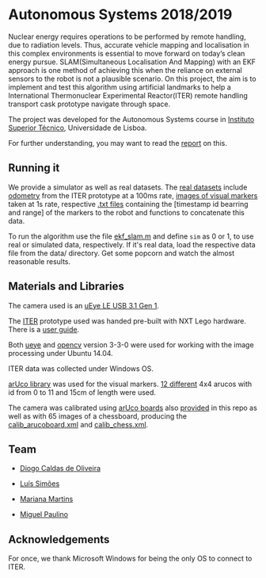 # Autonomous Systems 2018/2019

Nuclear energy requires operations to be performed by remote handling, due to radiation levels. Thus, accurate vehicle
mapping and localisation in this complex environments is essential to move forward on today’s clean energy pursue.
SLAM(Simultaneous Localisation And Mapping) with an EKF approach is one method of achieving this when the reliance on external sensors to the robot is not a plausible scenario. On this project, the aim is to implement and test this algorithm using artificial landmarks to help a International Thermonuclear Experimental Reactor(ITER) remote handling transport cask prototype navigate through space.

The project was developed for the Autonomous Systems course in [Instituto Superior Técnico](https://tecnico.ulisboa.pt/), Universidade de Lisboa.

For further understanding, you may want to read the [report](https://github.com/Mrrvm/SA/blob/master/report.pdf) on this.

## Running it

We provide a simulator as well as real datasets.
The [real datasets](https://github.com/Mrrvm/SA/tree/master/code/data) include [odometry](https://github.com/Mrrvm/SA/tree/master/code/data/ITERdata) from the ITER prototype at a 100ms rate, [images of visual markers](https://github.com/Mrrvm/SA/tree/master/code/data/CameraData/dataset_images) taken at 1s rate, respective [.txt files](https://github.com/Mrrvm/SA/tree/master/code/data/CameraData) containing the [timestamp id bearring and range] of the markers to the robot and functions to concatenate this data.

To run the algorithm use the file [ekf_slam.m](https://github.com/Mrrvm/SA/blob/master/code/ekf_slam.m) and define `sim` as 0 or 1, to use real or simulated data, respectively. If it's real data, load the respective data file from the data/ directory. Get some popcorn and watch the almost reasonable results.

## Materials and Libraries

The camera used is an [uEye LE USB 3.1 Gen 1](https://en.ids-imaging.com/store/products/cameras/usb-3-1-cameras/ueye-le-usb-3-1-gen-1/show/all.html).

The [ITER](https://www.iter.org/) prototype used was handed pre-built with NXT Lego hardware. There is a [user guide](https://github.com/Mrrvm/SA/blob/master/docs/Datasheed%20and%20Guide%20v2.pdf).

Both [ueye](https://en.ids-imaging.com/download-ueye-win32.html) and [opencv](https://opencv.org/opencv-3-0.html) version 3-3-0 were used for working with the image processing under Ubuntu 14.04.

ITER data was collected under Windows OS.

[arUco library](https://opencv.org/opencv-3-0.html) was used for the visual markers. [12 different](https://github.com/Mrrvm/SA/tree/master/arucos_used) 4x4 arucos with id from 0 to 11 and 15cm of length were used. 

The camera was calibrated using [arUco boards](https://docs.opencv.org/3.1.0/da/d13/tutorial_aruco_calibration.html) also [provided](https://github.com/Mrrvm/SA/tree/master/code/data/CameraData/arucoboard) in this repo as well as with 65 images of a chessboard, producing the [calib_arucoboard.xml](https://github.com/Mrrvm/SA/blob/master/code/data/CameraData/calib_arucoboard.xml) and [calib_chess.xml](https://github.com/Mrrvm/SA/blob/master/code/data/CameraData/calib_chess.xml).


## Team
- [Diogo Caldas de Oliveira](https://github.com/caldasdeoliveira)

- [Luís Simões](https://github.com/LuisSimoes17)

- [Mariana Martins](https://github.com/Mrrvm)

- [Miguel Paulino](https://github.com/miguelfscpaulino)

## Acknowledgements

For once, we thank Microsoft Windows for being the only OS to connect to ITER.

